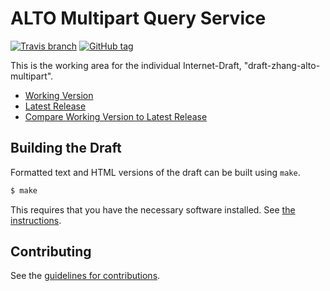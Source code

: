 # ALTO Multipart Query Service

[![Travis branch](https://img.shields.io/travis/openalto/alto-multipart/master.svg)](https://travis-ci.org/openalto/alto-multipart)
[![GitHub tag](https://img.shields.io/github/tag/openalto/alto-multipart.svg)](https://github.com/openalto/alto-multipart/tags)

This is the working area for the individual Internet-Draft, "draft-zhang-alto-multipart".

* [Working Version](https://openalto.github.io/alto-multipart/#go.draft-zhang-alto-multipart.html)
* [Latest Release](https://tools.ietf.org/html/draft-zhang-alto-multipart)
* [Compare Working Version to Latest Release](https://openalto.github.io/alto-multipart/#go.draft-zhang-alto-multipart.diff)

## Building the Draft

Formatted text and HTML versions of the draft can be built using `make`.

```sh
$ make
```

This requires that you have the necessary software installed.  See
[the instructions](https://github.com/martinthomson/i-d-template/blob/master/doc/SETUP.md).


## Contributing

See the
[guidelines for contributions](https://github.com/openalto/alto-multipart/blob/master/CONTRIBUTING.md).
